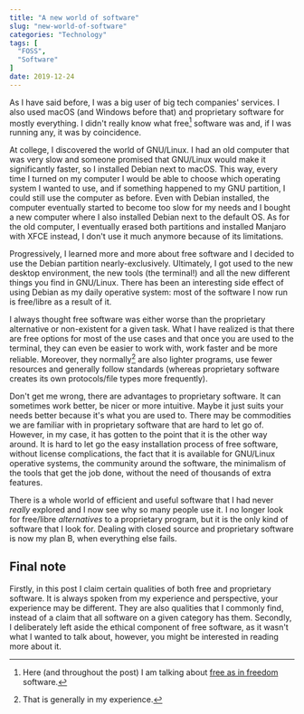 ```yaml
---
title: "A new world of software"
slug: "new-world-of-software"
categories: "Technology"
tags: [
  "FOSS",
  "Software"
]
date: 2019-12-24
---
```


As I have said before, I was a big user of big tech companies' services. I also
used macOS (and Windows before that) and proprietary software for mostly
everything. I didn't really know what free[^fsw] software was and, if I was
running any, it was by coincidence.

[^fsw]: Here (and throughout the post) I am talking about [free as in
  freedom][fs] software.

At college, I discovered the world of GNU/Linux. I had an old computer that was
very slow and someone promised that GNU/Linux would make it significantly
faster, so I installed Debian next to macOS. This way, every time I turned on my
computer I would be able to choose which operating system I wanted to use, and
if something happened to my GNU partition, I could still use the computer as
before. Even with Debian installed, the computer eventually started to become
too slow for my needs and I bought a new computer where I also installed Debian
next to the default OS. As for the old computer, I eventually erased both
partitions and installed Manjaro with XFCE instead, I don't use it much anymore
because of its limitations.

Progressively, I learned more and more about free software and I decided to use
the Debian partition nearly-exclusively. Ultimately, I got used to the new
desktop environment, the new tools (the terminal!) and all the new different
things you find in GNU/Linux. There has been an interesting side effect of using
Debian as my daily operative system: most of the software I now run is
free/libre as a result of it.

I always thought free software was either worse than the proprietary alternative
or non-existent for a given task. What I have realized is that there are free
options for most of the use cases and that once you are used to the terminal,
they can even be easier to work with, work faster and be more reliable.
Moreover, they normally[^ime] are also lighter programs, use fewer resources and
generally follow standards (whereas proprietary software creates its own
protocols/file types more frequently).

[^ime]: That is generally in my experience.

Don't get me wrong, there are advantages to proprietary software. It can
sometimes work better, be nicer or more intuitive. Maybe it just suits your
needs better because it's what you are used to. There may be commodities we are
familiar with in proprietary software that are hard to let go of. However, in my
case, it has gotten to the point that it is the other way around. It is hard to
let go the easy installation process of free software, without license
complications, the fact that it is available for GNU/Linux operative systems,
the community around the software, the minimalism of the tools that get the job
done, without the need of thousands of extra features.

There is a whole world of efficient and useful software that I had never
*really* explored and I now see why so many people use it. I no longer look for
free/libre *alternatives* to a proprietary program, but it is the only kind of
software that I look for. Dealing with closed source and proprietary software is
now my plan B, when everything else fails.

## Final note

Firstly, in this post I claim certain qualities of both free and proprietary
software. It is always spoken from my experience and perspective, your
experience may be different. They are also qualities that I commonly find,
instead of a claim that all software on a given category has them. Secondly, I
deliberately left aside the ethical component of free software, as it wasn't
what I wanted to talk about, however, you might be interested in reading more
about it.


[fs]: <https://www.gnu.org/philosophy/free-sw.html> "What is free software? — GNU Project"
